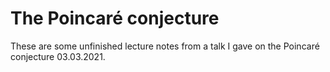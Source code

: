 # The Poincaré conjecture

These are some unfinished lecture notes from a talk I gave on the Poincaré conjecture 03.03.2021.
